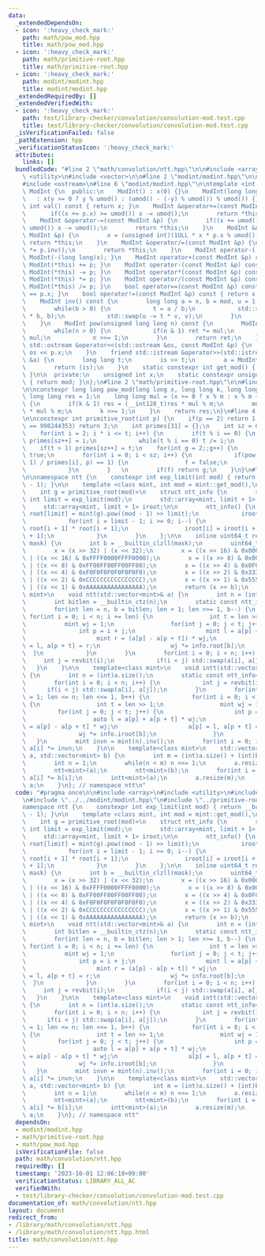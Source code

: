 ```yaml
---
data:
  _extendedDependsOn:
  - icon: ':heavy_check_mark:'
    path: math/pow_mod.hpp
    title: math/pow_mod.hpp
  - icon: ':heavy_check_mark:'
    path: math/primitive-root.hpp
    title: math/primitive-root.hpp
  - icon: ':heavy_check_mark:'
    path: modint/modint.hpp
    title: modint/modint.hpp
  _extendedRequiredBy: []
  _extendedVerifiedWith:
  - icon: ':heavy_check_mark:'
    path: test/library-checker/convolution/convolution-mod.test.cpp
    title: test/library-checker/convolution/convolution-mod.test.cpp
  _isVerificationFailed: false
  _pathExtension: hpp
  _verificationStatusIcon: ':heavy_check_mark:'
  attributes:
    links: []
  bundledCode: "#line 2 \"math/convolution/ntt.hpp\"\n\n#include <array>\n#include\
    \ <utility>\n#include <vector>\n\n#line 2 \"modint/modint.hpp\"\n\n#include <istream>\n\
    #include <ostream>\n#line 6 \"modint/modint.hpp\"\n\ntemplate <int mod> class\
    \ ModInt {\n  public:\n    ModInt() : x(0) {}\n    ModInt(long long y)\n     \
    \   : x(y >= 0 ? y % umod() : (umod() - (-y) % umod()) % umod()) {}\n    unsigned\
    \ int val() const { return x; }\n    ModInt &operator+=(const ModInt &p) {\n \
    \       if((x += p.x) >= umod()) x -= umod();\n        return *this;\n    }\n\
    \    ModInt &operator-=(const ModInt &p) {\n        if((x += umod() - p.x) >=\
    \ umod()) x -= umod();\n        return *this;\n    }\n    ModInt &operator*=(const\
    \ ModInt &p) {\n        x = (unsigned int)(1ULL * x * p.x % umod());\n       \
    \ return *this;\n    }\n    ModInt &operator/=(const ModInt &p) {\n        *this\
    \ *= p.inv();\n        return *this;\n    }\n    ModInt operator-() const { return\
    \ ModInt(-(long long)x); }\n    ModInt operator+(const ModInt &p) const { return\
    \ ModInt(*this) += p; }\n    ModInt operator-(const ModInt &p) const { return\
    \ ModInt(*this) -= p; }\n    ModInt operator*(const ModInt &p) const { return\
    \ ModInt(*this) *= p; }\n    ModInt operator/(const ModInt &p) const { return\
    \ ModInt(*this) /= p; }\n    bool operator==(const ModInt &p) const { return x\
    \ == p.x; }\n    bool operator!=(const ModInt &p) const { return x != p.x; }\n\
    \    ModInt inv() const {\n        long long a = x, b = mod, u = 1, v = 0, t;\n\
    \        while(b > 0) {\n            t = a / b;\n            std::swap(a -= t\
    \ * b, b);\n            std::swap(u -= t * v, v);\n        }\n        return ModInt(u);\n\
    \    }\n    ModInt pow(unsigned long long n) const {\n        ModInt ret(1), mul(x);\n\
    \        while(n > 0) {\n            if(n & 1) ret *= mul;\n            mul *=\
    \ mul;\n            n >>= 1;\n        }\n        return ret;\n    }\n    friend\
    \ std::ostream &operator<<(std::ostream &os, const ModInt &p) {\n        return\
    \ os << p.x;\n    }\n    friend std::istream &operator>>(std::istream &is, ModInt\
    \ &a) {\n        long long t;\n        is >> t;\n        a = ModInt<mod>(t);\n\
    \        return (is);\n    }\n    static constexpr int get_mod() { return mod;\
    \ }\n\n  private:\n    unsigned int x;\n    static constexpr unsigned int umod()\
    \ { return mod; }\n};\n#line 2 \"math/primitive-root.hpp\"\n\n#line 2 \"math/pow_mod.hpp\"\
    \n\nconstexpr long long pow_mod(long long x, long long k, long long m) {\n   \
    \ long long res = 1;\n    long long mul = (x >= 0 ? x % m : x % m + m);\n    while(k)\
    \ {\n        if(k & 1) res = (__int128_t)res * mul % m;\n        mul = (__int128_t)mul\
    \ * mul % m;\n        k >>= 1;\n    }\n    return res;\n}\n#line 4 \"math/primitive-root.hpp\"\
    \n\nconstexpr int primitive_root(int p) {\n    if(p == 2) return 1;\n    if(p\
    \ == 998244353) return 3;\n    int primes[31] = {};\n    int sz = 0, t = p - 1;\n\
    \    for(int i = 2; i * i <= t; i++) {\n        if(t % i == 0) {\n           \
    \ primes[sz++] = i;\n            while(t % i == 0) t /= i;\n        }\n    }\n\
    \    if(t > 1) primes[sz++] = t;\n    for(int g = 2;;g++) {\n        bool f =\
    \ true;\n        for(int i = 0; i < sz; i++) {\n            if(pow_mod(g, (p -\
    \ 1) / primes[i], p) == 1) {\n                f = false;\n                break;\n\
    \            }\n        }   \n        if(f) return g;\n    }\n}\n#line 9 \"math/convolution/ntt.hpp\"\
    \n\nnamespace ntt {\n    constexpr int exp_limit(int mod) { return __builtin_ctz(mod\
    \ - 1); }\n\n    template <class mint, int mod = mint::get_mod(),\n          \
    \    int g = primitive_root(mod)>\n    struct ntt_info {\n        static constexpr\
    \ int limit = exp_limit(mod);\n        std::array<mint, limit + 1> root;\n   \
    \     std::array<mint, limit + 1> iroot;\n\n        ntt_info() {\n           \
    \ root[limit] = mint(g).pow((mod - 1) >> limit);\n            iroot[limit] = root[limit].inv();\n\
    \            for(int i = limit - 1; i >= 0; i--) {\n                root[i] =\
    \ root[i + 1] * root[i + 1];\n                iroot[i] = iroot[i + 1] * iroot[i\
    \ + 1];\n            }\n        }\n    };\n\n    inline uint64_t revbit(uint64_t\
    \ mask) {\n        int b = __builtin_clzll(mask);\n        uint64_t x = mask;\n\
    \        x = (x >> 32) | (x << 32);\n        x = ((x >> 16) & 0x0000FFFF0000FFFF)\
    \ | ((x << 16) & 0xFFFF0000FFFF0000);\n        x = ((x >> 8) & 0x00FF00FF00FF00FF)\
    \ | ((x << 8) & 0xFF00FF00FF00FF00);\n        x = ((x >> 4) & 0x0F0F0F0F0F0F0F0F)\
    \ | ((x << 4) & 0xF0F0F0F0F0F0F0F0);\n        x = ((x >> 2) & 0x3333333333333333)\
    \ | ((x << 2) & 0xCCCCCCCCCCCCCCCC);\n        x = ((x >> 1) & 0x5555555555555555)\
    \ | ((x << 1) & 0xAAAAAAAAAAAAAAAA);\n        return (x >> b);\n    }\n\n    template<class\
    \ mint>\n    void ntt(std::vector<mint>& a) {\n        int n = (int)a.size();\n\
    \        int bitlen = __builtin_ctz(n);\n        static const ntt_info<mint> info;\n\
    \        for(int len = n, b = bitlen; len > 1; len >>= 1, b--) {\n           \
    \ for(int i = 0; i < n; i += len) {\n                int t = len >> 1;\n     \
    \           mint wj = 1;\n                for(int j = 0; j < t; j++) {\n     \
    \               int p = i + j;\n                    mint l = a[p] + a[p + t];\n\
    \                    mint r = (a[p] - a[p + t]) * wj;\n                    a[p]\
    \ = l, a[p + t] = r;\n                    wj *= info.root[b];\n              \
    \  }\n            }\n        }\n        for(int i = 0; i < n; i++) {\n       \
    \     int j = revbit(i);\n            if(i < j) std::swap(a[i], a[j]);\n     \
    \   }\n    }\n\n    template<class mint>\n    void intt(std::vector<mint>& a)\
    \ {\n        int n = (int)a.size();\n        static const ntt_info<mint> info;\n\
    \        for(int i = 0; i < n; i++) {\n            int j = revbit(i);\n      \
    \      if(i < j) std::swap(a[i], a[j]);\n        }\n        for(int len = 2, b\
    \ = 1; len <= n; len <<= 1, b++) {\n            for(int i = 0; i < n; i += len)\
    \ {\n                int t = len >> 1;\n                mint wj = 1;\n       \
    \         for(int j = 0; j < t; j++) {\n                    int p = i + j;\n \
    \                   auto l = a[p] + a[p + t] * wj;\n                    auto r\
    \ = a[p] - a[p + t] * wj;\n                    a[p] = l, a[p + t] = r;\n     \
    \               wj *= info.iroot[b];\n                }\n            }\n     \
    \   }\n        mint invn = mint(n).inv();\n        for(int i = 0; i < n; i++)\
    \ a[i] *= invn;\n    }\n\n    template<class mint>\n    std::vector<mint> convolution(std::vector<mint>\
    \ a, std::vector<mint> b) {\n        int m = (int)a.size() + (int)b.size() - 1;\n\
    \        int n = 1;\n        while(n < m) n <<= 1;\n        a.resize(n), b.resize(n);\n\
    \        ntt<mint>(a);\n        ntt<mint>(b);\n        for(int i = 0; i < n; i++)\
    \ a[i] *= b[i];\n        intt<mint>(a);\n        a.resize(m);\n        return\
    \ a;\n    }\n}; // namespace ntt\n"
  code: "#pragma once\n\n#include <array>\n#include <utility>\n#include <vector>\n\
    \n#include \"../../modint/modint.hpp\"\n#include \"../primitive-root.hpp\"\n\n\
    namespace ntt {\n    constexpr int exp_limit(int mod) { return __builtin_ctz(mod\
    \ - 1); }\n\n    template <class mint, int mod = mint::get_mod(),\n          \
    \    int g = primitive_root(mod)>\n    struct ntt_info {\n        static constexpr\
    \ int limit = exp_limit(mod);\n        std::array<mint, limit + 1> root;\n   \
    \     std::array<mint, limit + 1> iroot;\n\n        ntt_info() {\n           \
    \ root[limit] = mint(g).pow((mod - 1) >> limit);\n            iroot[limit] = root[limit].inv();\n\
    \            for(int i = limit - 1; i >= 0; i--) {\n                root[i] =\
    \ root[i + 1] * root[i + 1];\n                iroot[i] = iroot[i + 1] * iroot[i\
    \ + 1];\n            }\n        }\n    };\n\n    inline uint64_t revbit(uint64_t\
    \ mask) {\n        int b = __builtin_clzll(mask);\n        uint64_t x = mask;\n\
    \        x = (x >> 32) | (x << 32);\n        x = ((x >> 16) & 0x0000FFFF0000FFFF)\
    \ | ((x << 16) & 0xFFFF0000FFFF0000);\n        x = ((x >> 8) & 0x00FF00FF00FF00FF)\
    \ | ((x << 8) & 0xFF00FF00FF00FF00);\n        x = ((x >> 4) & 0x0F0F0F0F0F0F0F0F)\
    \ | ((x << 4) & 0xF0F0F0F0F0F0F0F0);\n        x = ((x >> 2) & 0x3333333333333333)\
    \ | ((x << 2) & 0xCCCCCCCCCCCCCCCC);\n        x = ((x >> 1) & 0x5555555555555555)\
    \ | ((x << 1) & 0xAAAAAAAAAAAAAAAA);\n        return (x >> b);\n    }\n\n    template<class\
    \ mint>\n    void ntt(std::vector<mint>& a) {\n        int n = (int)a.size();\n\
    \        int bitlen = __builtin_ctz(n);\n        static const ntt_info<mint> info;\n\
    \        for(int len = n, b = bitlen; len > 1; len >>= 1, b--) {\n           \
    \ for(int i = 0; i < n; i += len) {\n                int t = len >> 1;\n     \
    \           mint wj = 1;\n                for(int j = 0; j < t; j++) {\n     \
    \               int p = i + j;\n                    mint l = a[p] + a[p + t];\n\
    \                    mint r = (a[p] - a[p + t]) * wj;\n                    a[p]\
    \ = l, a[p + t] = r;\n                    wj *= info.root[b];\n              \
    \  }\n            }\n        }\n        for(int i = 0; i < n; i++) {\n       \
    \     int j = revbit(i);\n            if(i < j) std::swap(a[i], a[j]);\n     \
    \   }\n    }\n\n    template<class mint>\n    void intt(std::vector<mint>& a)\
    \ {\n        int n = (int)a.size();\n        static const ntt_info<mint> info;\n\
    \        for(int i = 0; i < n; i++) {\n            int j = revbit(i);\n      \
    \      if(i < j) std::swap(a[i], a[j]);\n        }\n        for(int len = 2, b\
    \ = 1; len <= n; len <<= 1, b++) {\n            for(int i = 0; i < n; i += len)\
    \ {\n                int t = len >> 1;\n                mint wj = 1;\n       \
    \         for(int j = 0; j < t; j++) {\n                    int p = i + j;\n \
    \                   auto l = a[p] + a[p + t] * wj;\n                    auto r\
    \ = a[p] - a[p + t] * wj;\n                    a[p] = l, a[p + t] = r;\n     \
    \               wj *= info.iroot[b];\n                }\n            }\n     \
    \   }\n        mint invn = mint(n).inv();\n        for(int i = 0; i < n; i++)\
    \ a[i] *= invn;\n    }\n\n    template<class mint>\n    std::vector<mint> convolution(std::vector<mint>\
    \ a, std::vector<mint> b) {\n        int m = (int)a.size() + (int)b.size() - 1;\n\
    \        int n = 1;\n        while(n < m) n <<= 1;\n        a.resize(n), b.resize(n);\n\
    \        ntt<mint>(a);\n        ntt<mint>(b);\n        for(int i = 0; i < n; i++)\
    \ a[i] *= b[i];\n        intt<mint>(a);\n        a.resize(m);\n        return\
    \ a;\n    }\n}; // namespace ntt"
  dependsOn:
  - modint/modint.hpp
  - math/primitive-root.hpp
  - math/pow_mod.hpp
  isVerificationFile: false
  path: math/convolution/ntt.hpp
  requiredBy: []
  timestamp: '2023-10-01 12:06:18+09:00'
  verificationStatus: LIBRARY_ALL_AC
  verifiedWith:
  - test/library-checker/convolution/convolution-mod.test.cpp
documentation_of: math/convolution/ntt.hpp
layout: document
redirect_from:
- /library/math/convolution/ntt.hpp
- /library/math/convolution/ntt.hpp.html
title: math/convolution/ntt.hpp
---
```

